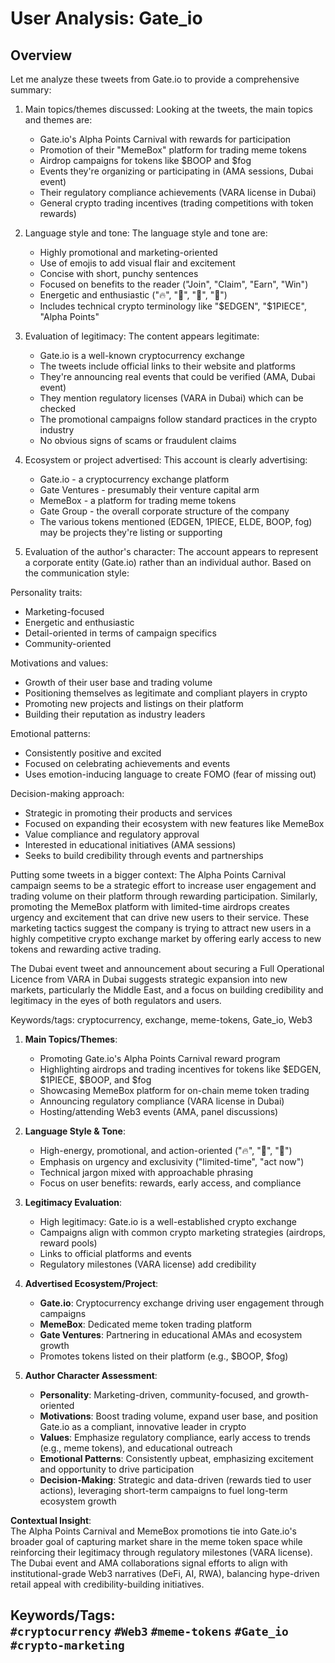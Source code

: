 # User Analysis: Gate_io

## Overview

<think>
Let me analyze these tweets from Gate.io to provide a comprehensive summary:

1. Main topics/themes discussed:
Looking at the tweets, the main topics and themes are:
   - Gate.io's Alpha Points Carnival with rewards for participation
   - Promotion of their "MemeBox" platform for trading meme tokens 
   - Airdrop campaigns for tokens like $BOOP and $fog
   - Events they're organizing or participating in (AMA sessions, Dubai event)
   - Their regulatory compliance achievements (VARA license in Dubai)
   - General crypto trading incentives (trading competitions with token rewards)

2. Language style and tone:
The language style and tone are:
   - Highly promotional and marketing-oriented
   - Use of emojis to add visual flair and excitement
   - Concise with short, punchy sentences
   - Focused on benefits to the reader ("Join", "Claim", "Earn", "Win")
   - Energetic and enthusiastic ("🔥", "🎉", "📢", "📍")
   - Includes technical crypto terminology like "$EDGEN", "$1PIECE", "Alpha Points"

3. Evaluation of legitimacy:
The content appears legitimate:
   - Gate.io is a well-known cryptocurrency exchange
   - The tweets include official links to their website and platforms
   - They're announcing real events that could be verified (AMA, Dubai event)
   - They mention regulatory licenses (VARA in Dubai) which can be checked
   - The promotional campaigns follow standard practices in the crypto industry
   - No obvious signs of scams or fraudulent claims

4. Ecosystem or project advertised:
This account is clearly advertising:
   - Gate.io - a cryptocurrency exchange platform
   - Gate Ventures - presumably their venture capital arm
   - MemeBox - a platform for trading meme tokens
   - Gate Group - the overall corporate structure of the company
   - The various tokens mentioned (EDGEN, 1PIECE, ELDE, BOOP, fog) may be projects they're listing or supporting

5. Evaluation of the author's character:
The account appears to represent a corporate entity (Gate.io) rather than an individual author. Based on the communication style:

Personality traits:
   - Marketing-focused
   - Energetic and enthusiastic
   - Detail-oriented in terms of campaign specifics
   - Community-oriented

Motivations and values:
   - Growth of their user base and trading volume
   - Positioning themselves as legitimate and compliant players in crypto
   - Promoting new projects and listings on their platform
   - Building their reputation as industry leaders

Emotional patterns:
   - Consistently positive and excited
   - Focused on celebrating achievements and events
   - Uses emotion-inducing language to create FOMO (fear of missing out)

Decision-making approach:
   - Strategic in promoting their products and services
   - Focused on expanding their ecosystem with new features like MemeBox
   - Value compliance and regulatory approval
   - Interested in educational initiatives (AMA sessions)
   - Seeks to build credibility through events and partnerships

Putting some tweets in a bigger context:
The Alpha Points Carnival campaign seems to be a strategic effort to increase user engagement and trading volume on their platform through rewarding participation. Similarly, promoting the MemeBox platform with limited-time airdrops creates urgency and excitement that can drive new users to their service. These marketing tactics suggest the company is trying to attract new users in a highly competitive crypto exchange market by offering early access to new tokens and rewarding active trading.

The Dubai event tweet and announcement about securing a Full Operational Licence from VARA in Dubai suggests strategic expansion into new markets, particularly the Middle East, and a focus on building credibility and legitimacy in the eyes of both regulators and users.

Keywords/tags: cryptocurrency, exchange, meme-tokens, Gate_io, Web3
</think>

1. **Main Topics/Themes**:  
   - Promoting Gate.io's Alpha Points Carnival reward program  
   - Highlighting airdrops and trading incentives for tokens like $EDGEN, $1PIECE, $BOOP, and $fog  
   - Showcasing MemeBox platform for on-chain meme token trading  
   - Announcing regulatory compliance (VARA license in Dubai)  
   - Hosting/attending Web3 events (AMA, panel discussions)  

2. **Language Style & Tone**:  
   - High-energy, promotional, and action-oriented ("🔥", "🎉", "🚀")  
   - Emphasis on urgency and exclusivity ("limited-time", "act now")  
   - Technical jargon mixed with approachable phrasing  
   - Focus on user benefits: rewards, early access, and compliance  

3. **Legitimacy Evaluation**:  
   - High legitimacy: Gate.io is a well-established crypto exchange  
   - Campaigns align with common crypto marketing strategies (airdrops, reward pools)  
   - Links to official platforms and events  
   - Regulatory milestones (VARA license) add credibility  

4. **Advertised Ecosystem/Project**:  
   - **Gate.io**: Cryptocurrency exchange driving user engagement through campaigns  
   - **MemeBox**: Dedicated meme token trading platform  
   - **Gate Ventures**: Partnering in educational AMAs and ecosystem growth  
   - Promotes tokens listed on their platform (e.g., $BOOP, $fog)  

5. **Author Character Assessment**:  
   - **Personality**: Marketing-driven, community-focused, and growth-oriented  
   - **Motivations**: Boost trading volume, expand user base, and position Gate.io as a compliant, innovative leader in crypto  
   - **Values**: Emphasize regulatory compliance, early access to trends (e.g., meme tokens), and educational outreach  
   - **Emotional Patterns**: Consistently upbeat, emphasizing excitement and opportunity to drive participation  
   - **Decision-Making**: Strategic and data-driven (rewards tied to user actions), leveraging short-term campaigns to fuel long-term ecosystem growth  

**Contextual Insight**:  
The Alpha Points Carnival and MemeBox promotions tie into Gate.io's broader goal of capturing market share in the meme token space while reinforcing their legitimacy through regulatory milestones (VARA license). The Dubai event and AMA collaborations signal efforts to align with institutional-grade Web3 narratives (DeFi, AI, RWA), balancing hype-driven retail appeal with credibility-building initiatives.  

**Keywords/Tags**:  
`#cryptocurrency` `#Web3` `#meme-tokens` `#Gate_io` `#crypto-marketing`
---
